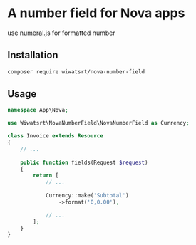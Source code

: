 # A number field for Nova apps

use numeral.js for formatted number

## Installation

```bash
composer require wiwatsrt/nova-number-field
```

## Usage

```php
namespace App\Nova;

use Wiwatsrt\NovaNumberField\NovaNumberField as Currency;

class Invoice extends Resource
{
    // ...
    
    public function fields(Request $request)
    {
        return [
            // ...
            
            Currency::make('Subtotal')
                ->format('0,0.00'),

            // ...
        ];
    }
}
```
